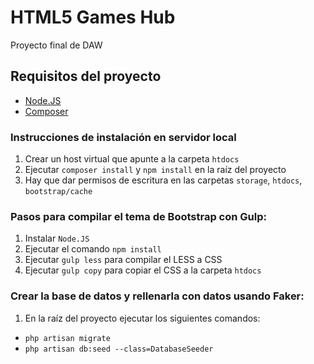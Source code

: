# HTML5 Games Hub

Proyecto final de DAW

## Requisitos del proyecto

* [Node.JS](https://nodejs.org)
* [Composer](https://getcomposer.org/download/)

### Instrucciones de instalación en servidor local

1. Crear un host virtual que apunte a la carpeta `htdocs`
2. Ejecutar `composer install` y `npm install` en la raíz del proyecto
3. Hay que dar permisos de escritura en las carpetas `storage`, `htdocs`, `bootstrap/cache`

### Pasos para compilar el tema de Bootstrap con Gulp:

1. Instalar `Node.JS`
2. Ejecutar el comando `npm install`
3. Ejecutar `gulp less` para compilar el LESS a CSS
4. Ejecutar `gulp copy` para copiar el CSS a la carpeta `htdocs`

### Crear la base de datos y rellenarla con datos usando Faker:

1. En la raíz del proyecto ejecutar los siguientes comandos:

- `php artisan migrate`
- `php artisan db:seed --class=DatabaseSeeder`
